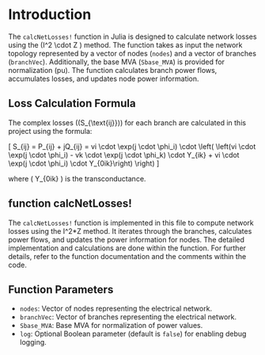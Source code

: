 # Introduction
The `calcNetLosses!` function in Julia is designed to calculate network losses using the \(I^2 \cdot Z \)
 method. The function takes as input the network topology represented by a vector of nodes (`nodes`) and a vector of branches (`branchVec`). Additionally, the base MVA (`Sbase_MVA`) is provided for normalization (pu). The function calculates branch power flows, accumulates losses, and updates node power information.

## Loss Calculation Formula
The complex losses (\(S_{\text{ij}}\)) for each branch are calculated in this project using the formula:

\[ S_{ij} = P_{ij} + jQ_{ij} = vi \cdot \exp(j \cdot \phi_i) \cdot \left( \left(vi \cdot \exp(j \cdot \phi_i) - vk \cdot \exp(j \cdot \phi_k) \cdot Y_{ik} + vi \cdot \exp(j \cdot \phi_i) \cdot Y_{0ik}\right) \right) \]

where \( Y_{0ik} \) is the transconductance.


## function calcNetLosses!
The `calcNetLosses!` function is implemented in this file to compute network losses using the I^2*Z method. It iterates through the branches, calculates power flows, and updates the power information for nodes. The detailed implementation and calculations are done within the function. For further details, refer to the function documentation and the comments within the code.

## Function Parameters
- `nodes`: Vector of nodes representing the electrical network.
- `branchVec`: Vector of branches representing the electrical network.
- `Sbase_MVA`: Base MVA for normalization of power values.
- `log`: Optional Boolean parameter (default is `false`) for enabling debug logging.
